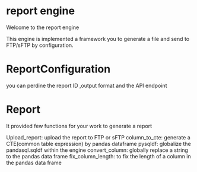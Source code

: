 # report engine

Welcome to the report engine

This engine is implemented a framework you to generate a file and send to FTP/sFTP by configuration.

# ReportConfiguration

you can perdine the report ID ,output format and the API endpoint

# Report

It provided few functions for your work to generate a report

Upload_report: upload the report to FTP or sFTP
column_to_cte: generate a CTE(common table expression) by pandas dataframe
pysqldf: globalize the pandasql.sqldf within the engine
convert_column: globally replace a string to the pandas data frame
fix_column_length: to fix the length of a column in the pandas data frame
